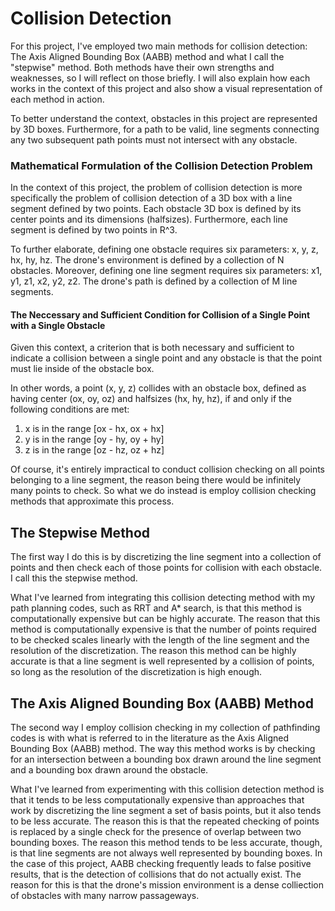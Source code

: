 ﻿# Collision Detection
For this project, I've employed two main methods for collision detection: The Axis Aligned Bounding Box (AABB) method and what I call the "stepwise" method. Both methods have their own strengths and weaknesses, so I will reflect on those briefly. I will also explain how each works in the context of this project and also show a visual representation of each method in action.

To better understand the context, obstacles in this project are represented by 3D boxes. Furthermore, for a path to be valid, line segments connecting any two subsequent path points must not intersect with any obstacle.

### Mathematical Formulation of the Collision Detection Problem
In the context of this project, the problem of collision detection is more specifically the problem of collision detection of a 3D box with a line segment defined by two points. Each obstacle 3D box is defined by its center points and its dimensions (halfsizes). Furthermore, each line segment is defined by two points in R^3. 

To further elaborate, defining one obstacle requires six parameters: x, y, z, hx, hy, hz. The drone's environment is defined by a collection of N obstacles. Moreover, defining one line segment requires six parameters: x1, y1, z1, x2, y2, z2. The drone's path is defined by a collection of M line segments. 

#### The Neccessary and Sufficient Condition for Collision of a Single Point with a Single Obstacle

Given this context, a criterion that is both necessary and sufficient to indicate a collision between a single point and any obstacle is that the point must lie inside of the obstacle box. 

In other words, a point (x, y, z) collides with an obstacle box, defined as having center (ox, oy, oz) and halfsizes (hx, hy, hz), if and only if the following conditions are met:

1. x is in the range [ox - hx, ox + hx] 
2. y is in the range [oy - hy, oy + hy] 
3. z is in the range [oz - hz, oz + hz]

Of course, it's entirely impractical to conduct collision checking on all points belonging to a line segment, the reason being there would be infinitely many points to check. So what we do instead is employ collision checking methods that approximate this process.

## The Stepwise Method

The first way I do this is by discretizing the line segment into a collection of points and then check each of those points for collision with each obstacle. I call this the stepwise method.

What I've learned from integrating this collision detecting method with my path planning codes, such as RRT and A* search, is that this method is computationally expensive but can be highly accurate. The reason that this method is computationally expensive is that the number of points required to be checked scales linearly with the length of the line segment and the resolution of the discretization. The reason this method can be highly accurate is that a line segment is well represented by a collision of points, so long as the resolution of the discretization is high enough.

## The Axis Aligned Bounding Box (AABB) Method

The second way I employ collision checking in my collection of pathfinding codes is with what is referred to in the literature as the Axis Aligned Bounding Box (AABB) method. The way this method works is by checking for an intersection between a bounding box drawn around the line segment and a bounding box drawn around the obstacle. 

What I've learned from experimenting with this collision detection method is that it tends to be less computationally expensive than approaches that work by discretizing the line segment a set of basis points, but it also tends to be less accurate. The reason this is that the repeated checking of points is replaced by a single check for the presence of overlap between two bounding boxes. The reason this method tends to be less accurate, though, is that line segments are not always well represented by bounding boxes. In the case of this project, AABB checking frequently leads to false positive results, that is the detection of collisions that do not actually exist. The reason for this is that the drone's mission environment is a dense colliection of obstacles with many narrow passageways. 
